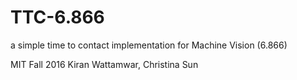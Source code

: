 # TTC-6.866
a simple time to contact implementation for Machine Vision (6.866)

MIT Fall 2016
Kiran Wattamwar, Christina Sun
